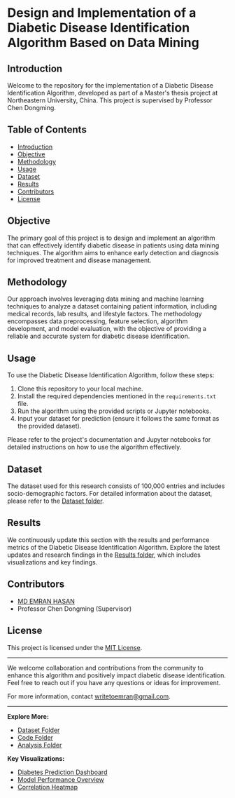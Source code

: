 # Design and Implementation of a Diabetic Disease Identification Algorithm Based on Data Mining

## Introduction

Welcome to the repository for the implementation of a Diabetic Disease Identification Algorithm, developed as part of a Master's thesis project at Northeastern University, China. This project is supervised by Professor Chen Dongming.

## Table of Contents

- [Introduction](#introduction)
- [Objective](#objective)
- [Methodology](#methodology)
- [Usage](#usage)
- [Dataset](#dataset)
- [Results](#results)
- [Contributors](#contributors)
- [License](#license)

## Objective

The primary goal of this project is to design and implement an algorithm that can effectively identify diabetic disease in patients using data mining techniques. The algorithm aims to enhance early detection and diagnosis for improved treatment and disease management.

## Methodology

Our approach involves leveraging data mining and machine learning techniques to analyze a dataset containing patient information, including medical records, lab results, and lifestyle factors. The methodology encompasses data preprocessing, feature selection, algorithm development, and model evaluation, with the objective of providing a reliable and accurate system for diabetic disease identification.

## Usage

To use the Diabetic Disease Identification Algorithm, follow these steps:

1. Clone this repository to your local machine.
2. Install the required dependencies mentioned in the `requirements.txt` file.
3. Run the algorithm using the provided scripts or Jupyter notebooks.
4. Input your dataset for prediction (ensure it follows the same format as the provided dataset).

Please refer to the project's documentation and Jupyter notebooks for detailed instructions on how to use the algorithm effectively.

## Dataset

The dataset used for this research consists of 100,000 entries and includes socio-demographic factors. For detailed information about the dataset, please refer to the [Dataset folder](dataset).

## Results

We continuously update this section with the results and performance metrics of the Diabetic Disease Identification Algorithm. Explore the latest updates and research findings in the [Results folder](results), which includes visualizations and key findings.

## Contributors

- [MD EMRAN HASAN](mailto:writetoemran@gmail.com)
- Professor Chen Dongming (Supervisor)

## License

This project is licensed under the [MIT License](LICENSE).

---

We welcome collaboration and contributions from the community to enhance this algorithm and positively impact diabetic disease identification. Feel free to reach out if you have any questions or ideas for improvement.

For more information, contact [writetoemran@gmail.com](mailto:writetoemran@gmail.com).

---

**Explore More:**
- [Dataset Folder](dataset)
- [Code Folder](code)
- [Analysis Folder](analysis)

**Key Visualizations:**
- [Diabetes Prediction Dashboard](analysis)
- [Model Performance Overview](results/model_performance.png)
- [Correlation Heatmap](results/correlation_heatmap.png)

